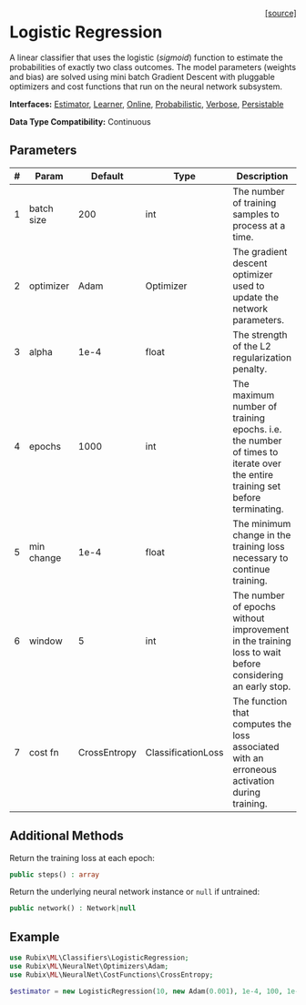 <span style="float:right;"><a href="https://github.com/RubixML/RubixML/blob/master/src/Classifiers/LogisticRegresion.php">[source]</a></span>

# Logistic Regression
A linear classifier that uses the logistic (*sigmoid*) function to estimate the probabilities of exactly two class outcomes. The model parameters (weights and bias) are solved using mini batch Gradient Descent with pluggable optimizers and cost functions that run on the neural network subsystem.

**Interfaces:** [Estimator](../estimator.md), [Learner](../learner.md), [Online](../online.md), [Probabilistic](../probabilistic.md), [Verbose](../verbose.md), [Persistable](../persistable.md)

**Data Type Compatibility:** Continuous

## Parameters
| # | Param | Default | Type | Description |
|---|---|---|---|---|
| 1 | batch size | 200 | int | The number of training samples to process at a time. |
| 2 | optimizer | Adam | Optimizer | The gradient descent optimizer used to update the network parameters. |
| 3 | alpha | 1e-4 | float | The strength of the L2 regularization penalty. |
| 4 | epochs | 1000 | int | The maximum number of training epochs. i.e. the number of times to iterate over the entire training set before terminating. |
| 5 | min change | 1e-4 | float | The minimum change in the training loss necessary to continue training. |
| 6 | window | 5 | int | The number of epochs without improvement in the training loss to wait before considering an early stop. |
| 7 | cost fn | CrossEntropy | ClassificationLoss | The function that computes the loss associated with an erroneous activation during training. |

## Additional Methods
Return the training loss at each epoch:
```php
public steps() : array
```

Return the underlying neural network instance or `null` if untrained:
```php
public network() : Network|null
```

## Example
```php
use Rubix\ML\Classifiers\LogisticRegression;
use Rubix\ML\NeuralNet\Optimizers\Adam;
use Rubix\ML\NeuralNet\CostFunctions\CrossEntropy;

$estimator = new LogisticRegression(10, new Adam(0.001), 1e-4, 100, 1e-4, 5, new CrossEntropy());
```
